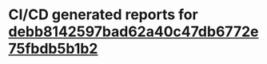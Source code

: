 # CI/CD generated reports for [debb8142597bad62a40c47db6772e75fbdb5b1b2](https://github.com/hydephp/develop/commit/debb8142597bad62a40c47db6772e75fbdb5b1b2)
